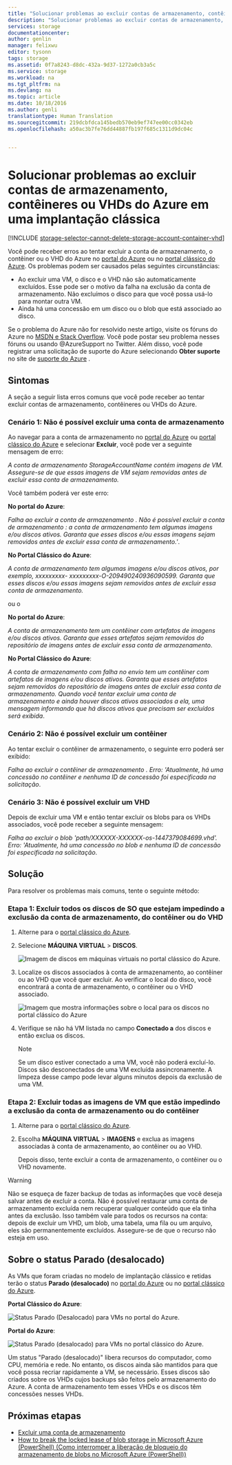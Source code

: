 ```yaml
---
title: "Solucionar problemas ao excluir contas de armazenamento, contêineres ou VHDs do Azure em uma implantação clássica | Microsoft Docs"
description: "Solucionar problemas ao excluir contas de armazenamento, contêineres ou VHDs do Azure em uma implantação clássica"
services: storage
documentationcenter: 
author: genlin
manager: felixwu
editor: tysonn
tags: storage
ms.assetid: 0f7a8243-d8dc-432a-9d37-1272a0cb3a5c
ms.service: storage
ms.workload: na
ms.tgt_pltfrm: na
ms.devlang: na
ms.topic: article
ms.date: 10/18/2016
ms.author: genli
translationtype: Human Translation
ms.sourcegitcommit: 219dcbfdca145bedb570eb9ef747ee00cc0342eb
ms.openlocfilehash: a50ac3b7fe76dd44887fb197f685c1311d9dc04c


---
```

# <a name="troubleshoot-deleting-azure-storage-accounts-containers-or-vhds-in-a-classic-deployment"></a>Solucionar problemas ao excluir contas de armazenamento, contêineres ou VHDs do Azure em uma implantação clássica
[!INCLUDE [storage-selector-cannot-delete-storage-account-container-vhd](../../includes/storage-selector-cannot-delete-storage-account-container-vhd.md)]

Você pode receber erros ao tentar excluir a conta de armazenamento, o contêiner ou o VHD do Azure no [portal do Azure](https://portal.azure.com/) ou no [portal clássico do Azure](https://manage.windowsazure.com/). Os problemas podem ser causados pelas seguintes circunstâncias:

* Ao excluir uma VM, o disco e o VHD não são automaticamente excluídos. Esse pode ser o motivo da falha na exclusão da conta de armazenamento. Não excluímos o disco para que você possa usá-lo para montar outra VM.
* Ainda há uma concessão em um disco ou o blob que está associado ao disco.

Se o problema do Azure não for resolvido neste artigo, visite os fóruns do Azure no [MSDN e Stack Overflow](https://azure.microsoft.com/support/forums/). Você pode postar seu problema nesses fóruns ou usando @AzureSupport no Twitter. Além disso, você pode registrar uma solicitação de suporte do Azure selecionando **Obter suporte** no site de [suporte do Azure](https://azure.microsoft.com/support/options/) .

## <a name="symptoms"></a>Sintomas
A seção a seguir lista erros comuns que você pode receber ao tentar excluir contas de armazenamento, contêineres ou VHDs do Azure.

### <a name="scenario-1-unable-to-delete-a-storage-account"></a>Cenário 1: Não é possível excluir uma conta de armazenamento
Ao navegar para a conta de armazenamento no [portal do Azure](https://portal.azure.com/) ou [portal clássico do Azure](https://manage.windowsazure.com/) e selecionar **Excluir**, você pode ver a seguinte mensagem de erro:

*A conta de armazenamento StorageAccountName contém imagens de VM. Assegure-se de que essas imagens de VM sejam removidas antes de excluir essa conta de armazenamento.*

Você também poderá ver este erro:

**No portal do Azure**:

*Falha ao excluir a conta de armazenamento <vm-storage-account-name>. Não é possível excluir a conta de armazenamento <vm-storage-account-name>: a conta de armazenamento <vm-storage-account-name> tem algumas imagens e/ou discos ativos. Garanta que esses discos e/ou essas imagens sejam removidos antes de excluir essa conta de armazenamento.'*.

**No Portal Clássico do Azure**:

*A conta de armazenamento <vm-storage-account-name> tem algumas imagens e/ou discos ativos, por exemplo, xxxxxxxxx- xxxxxxxxx-O-209490240936090599. Garanta que esses discos e/ou essas imagens sejam removidos antes de excluir essa conta de armazenamento.*

ou o

**No portal do Azure**:

*A conta de armazenamento <vm-storage-account-name> tem um contêiner com artefatos de imagens e/ou discos ativos. Garanta que esses artefatos sejam removidos do repositório de imagens antes de excluir essa conta de armazenamento*.

**No Portal Clássico do Azure**:

*A conta de armazenamento com falha no envio <vm-storage-account-name> tem um contêiner com artefatos de imagens e/ou discos ativos. Garanta que esses artefatos sejam removidos do repositório de imagens antes de excluir essa conta de armazenamento. Quando você tentar excluir uma conta de armazenamento e ainda houver discos ativos associados a ela, uma mensagem informando que há discos ativos que precisam ser excluídos será exibida*.

### <a name="scenario-2-unable-to-delete-a-container"></a>Cenário 2: Não é possível excluir um contêiner
Ao tentar excluir o contêiner de armazenamento, o seguinte erro poderá ser exibido:

*Falha ao excluir o contêiner de armazenamento <container name>. Erro: 'Atualmente, há uma concessão no contêiner e nenhuma ID de concessão foi especificada na solicitação*.

### <a name="scenario-3-unable-to-delete-a-vhd"></a>Cenário 3: Não é possível excluir um VHD
Depois de excluir uma VM e então tentar excluir os blobs para os VHDs associados, você pode receber a seguinte mensagem:

*Falha ao excluir o blob 'path/XXXXXX-XXXXXX-os-1447379084699.vhd'. Erro: 'Atualmente, há uma concessão no blob e nenhuma ID de concessão foi especificada na solicitação*.

## <a name="solution"></a>Solução
Para resolver os problemas mais comuns, tente o seguinte método:

### <a name="step-1-delete-any-os-disks-that-are-preventing-deletion-of-the-storage-account-container-or-vhd"></a>Etapa 1: Excluir todos os discos de SO que estejam impedindo a exclusão da conta de armazenamento, do contêiner ou do VHD
1. Alterne para o [portal clássico do Azure](https://manage.windowsazure.com/).
2. Selecione **MÁQUINA VIRTUAL** > **DISCOS**.
   
    ![Imagem de discos em máquinas virtuais no portal clássico do Azure.](./media/storage-cannot-delete-storage-account-container-vhd/VMUI.png)
3. Localize os discos associados à conta de armazenamento, ao contêiner ou ao VHD que você quer excluir. Ao verificar o local do disco, você encontrará a conta de armazenamento, o contêiner ou o VHD associado.
   
    ![Imagem que mostra informações sobre o local para os discos no portal clássico do Azure](./media/storage-cannot-delete-storage-account-container-vhd/DiskLocation.png)
4. Verifique se não há VM listada no campo **Conectado a** dos discos e então exclua os discos.
   
   > [!NOTE]
   > Se um disco estiver conectado a uma VM, você não poderá excluí-lo. Discos são desconectados de uma VM excluída assincronamente. A limpeza desse campo pode levar alguns minutos depois da exclusão de uma VM.
   > 
   > 

### <a name="step-2-delete-any-vm-images-that-are-preventing-deletion-of-the-storage-account-or-container"></a>Etapa 2: Excluir todas as imagens de VM que estão impedindo a exclusão da conta de armazenamento ou do contêiner
1. Alterne para o [portal clássico do Azure](https://manage.windowsazure.com/).
2. Escolha **MÁQUINA VIRTUAL** > **IMAGENS** e exclua as imagens associadas à conta de armazenamento, ao contêiner ou ao VHD.
   
    Depois disso, tente excluir a conta de armazenamento, o contêiner ou o VHD novamente.

> [!WARNING]
> Não se esqueça de fazer backup de todas as informações que você deseja salvar antes de excluir a conta. Não é possível restaurar uma conta de armazenamento excluída nem recuperar qualquer conteúdo que ela tinha antes da exclusão. Isso também vale para todos os recursos na conta: depois de excluir um VHD, um blob, uma tabela, uma fila ou um arquivo, eles são permanentemente excluídos. Assegure-se de que o recurso não esteja em uso.
> 
> 

## <a name="about-the-stopped-deallocated-status"></a>Sobre o status Parado (desalocado)
As VMs que foram criadas no modelo de implantação clássico e retidas terão o status **Parado (desalocado)** no [portal do Azure](https://portal.azure.com/) ou no [portal clássico do Azure](https://manage.windowsazure.com/).

**Portal Clássico do Azure**:

![Status Parado (Desalocado) para VMs no portal do Azure.](./media/storage-cannot-delete-storage-account-container-vhd/moreinfo2.png)

**Portal do Azure**:

![Status Parado (desalocado) para VMs no portal clássico do Azure.](./media/storage-cannot-delete-storage-account-container-vhd/moreinfo1.png)

Um status "Parado (desalocado)" libera recursos do computador, como CPU, memória e rede. No entanto, os discos ainda são mantidos para que você possa recriar rapidamente a VM, se necessário. Esses discos são criados sobre os VHDs cujos backups são feitos pelo armazenamento do Azure. A conta de armazenamento tem esses VHDs e os discos têm concessões nesses VHDs.

## <a name="next-steps"></a>Próximas etapas
* [Excluir uma conta de armazenamento](storage-create-storage-account.md#delete-a-storage-account)
* [How to break the locked lease of blob storage in Microsoft Azure (PowerShell) (Como interromper a liberação de bloqueio do armazenamento de blobs no Microsoft Azure (PowerShell))](https://gallery.technet.microsoft.com/scriptcenter/How-to-break-the-locked-c2cd6492)




<!--HONumber=Nov16_HO3-->


